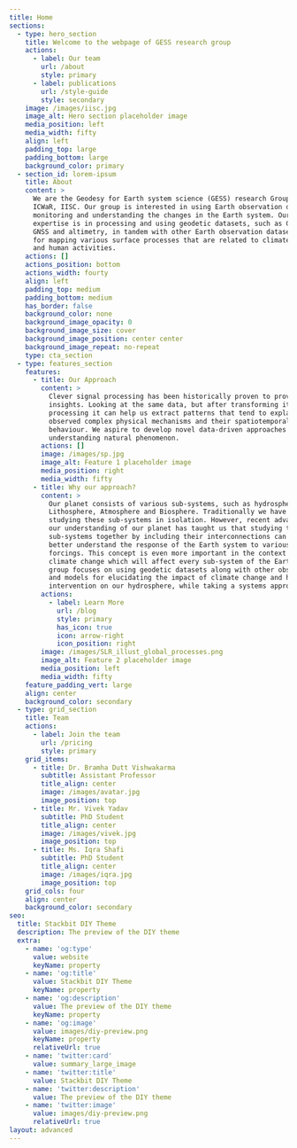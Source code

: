 ```yaml
---
title: Home
sections:
  - type: hero_section
    title: Welcome to the webpage of GESS research group
    actions:
      - label: Our team
        url: /about
        style: primary
      - label: publications
        url: /style-guide
        style: secondary
    image: /images/iisc.jpg
    image_alt: Hero section placeholder image
    media_position: left
    media_width: fifty
    align: left
    padding_top: large
    padding_bottom: large
    background_color: primary
  - section_id: lorem-ipsum
    title: About
    content: >
      We are the Geodesy for Earth system science (GESS) research Group at
      ICWaR, IISC. Our group is interested in using Earth observation data for
      monitoring and understanding the changes in the Earth system. Our core
      expertise is in processing and using geodetic datasets, such as GRACE,
      GNSS and altimetry, in tandem with other Earth observation datasets/models
      for mapping various surface processes that are related to climate change
      and human activities.
    actions: []
    actions_position: bottom
    actions_width: fourty
    align: left
    padding_top: medium
    padding_bottom: medium
    has_border: false
    background_color: none
    background_image_opacity: 0
    background_image_size: cover
    background_image_position: center center
    background_image_repeat: no-repeat
    type: cta_section
  - type: features_section
    features:
      - title: Our Approach
        content: >
          Clever signal processing has been historically proven to provide novel
          insights. Looking at the same data, but after transforming it or
          processing it can help us extract patterns that tend to explain
          observed complex physical mechanisms and their spatiotemporal
          behaviour. We aspire to develop novel data-driven approaches for
          understanding natural phenomenon.
        actions: []
        image: /images/sp.jpg
        image_alt: Feature 1 placeholder image
        media_position: right
        media_width: fifty
      - title: Why our approach?
        content: >
          Our planet consists of various sub-systems, such as hydrosphere,
          Lithosphere, Atmosphere and Biosphere. Traditionally we have been
          studying these sub-systems in isolation. However, recent advances in
          our understanding of our planet has taught us that studying these
          sub-systems together by including their interconnections can help us
          better understand the response of the Earth system to various
          forcings. This concept is even more important in the context of
          climate change which will affect every sub-system of the Earth. Our
          group focuses on using geodetic datasets along with other observations
          and models for elucidating the impact of climate change and human
          intervention on our hydrosphere, while taking a systems approach.
        actions:
          - label: Learn More
            url: /blog
            style: primary
            has_icon: true
            icon: arrow-right
            icon_position: right
        image: /images/SLR_illust_global_processes.png
        image_alt: Feature 2 placeholder image
        media_position: left
        media_width: fifty
    feature_padding_vert: large
    align: center
    background_color: secondary
  - type: grid_section
    title: Team
    actions:
      - label: Join the team
        url: /pricing
        style: primary
    grid_items:
      - title: Dr. Bramha Dutt Vishwakarma
        subtitle: Assistant Professor
        title_align: center
        image: /images/avatar.jpg
        image_position: top
      - title: Mr. Vivek Yadav
        subtitle: PhD Student
        title_align: center
        image: /images/vivek.jpg
        image_position: top
      - title: Ms. Iqra Shafi
        subtitle: PhD Student
        title_align: center
        image: /images/iqra.jpg
        image_position: top
    grid_cols: four
    align: center
    background_color: secondary
seo:
  title: Stackbit DIY Theme
  description: The preview of the DIY theme
  extra:
    - name: 'og:type'
      value: website
      keyName: property
    - name: 'og:title'
      value: Stackbit DIY Theme
      keyName: property
    - name: 'og:description'
      value: The preview of the DIY theme
      keyName: property
    - name: 'og:image'
      value: images/diy-preview.png
      keyName: property
      relativeUrl: true
    - name: 'twitter:card'
      value: summary_large_image
    - name: 'twitter:title'
      value: Stackbit DIY Theme
    - name: 'twitter:description'
      value: The preview of the DIY theme
    - name: 'twitter:image'
      value: images/diy-preview.png
      relativeUrl: true
layout: advanced
---
```

